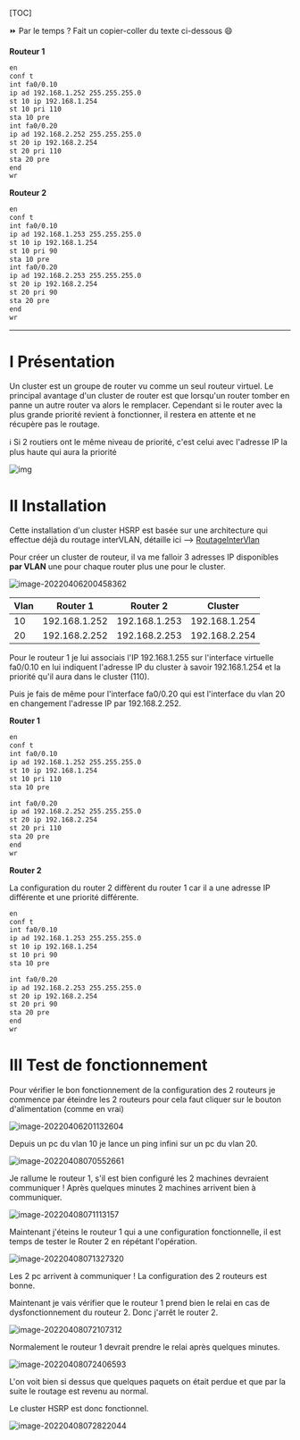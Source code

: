 [TOC]

⏩ Par le temps ? Fait un copier-coller du texte ci-dessous :smile:

**Routeur 1**

```bash
en
conf t
int fa0/0.10
ip ad 192.168.1.252 255.255.255.0
st 10 ip 192.168.1.254
st 10 pri 110
sta 10 pre
int fa0/0.20
ip ad 192.168.2.252 255.255.255.0
st 20 ip 192.168.2.254
st 20 pri 110
sta 20 pre
end
wr
```

**Routeur 2**

```bash
en
conf t
int fa0/0.10
ip ad 192.168.1.253 255.255.255.0
st 10 ip 192.168.1.254
st 10 pri 90
sta 10 pre
int fa0/0.20
ip ad 192.168.2.253 255.255.255.0
st 20 ip 192.168.2.254
st 20 pri 90
sta 20 pre
end
wr
```



---

# I Présentation

Un cluster est un groupe de router vu comme un seul routeur virtuel. Le principal avantage d'un cluster de router est que lorsqu'un router tomber en panne un autre router va alors le remplacer. Cependant si le router avec la plus grande priorité revient à fonctionner, il restera en attente et ne récupère pas le routage.

ℹ️ Si 2 routiers ont le même niveau de priorité, c'est celui avec l'adresse IP la plus haute qui aura la priorité

![img](https://formip.com/wp-content/uploads/2019/09/hsrp-vrrp-glbp-difference-2.png)

# II Installation

Cette installation d'un cluster HSRP est basée sur une architecture qui effectue déjà du routage interVLAN, détaille ici --> [RoutageInterVlan](https://cossu.tech/routageintervlan)

Pour créer un cluster de routeur, il va me falloir 3 adresses IP disponibles **par VLAN** une pour chaque router plus une pour le cluster.

![image-20220406200458362](./clusterRouter.assets/image-20220406200458362.png)

| Vlan | Router 1      | Router 2      | Cluster       |
| ---- | ------------- | ------------- | ------------- |
| 10   | 192.168.1.252 | 192.168.1.253 | 192.168.1.254 |
| 20   | 192.168.2.252 | 192.168.2.253 | 192.168.2.254 |

Pour le routeur 1 je lui associais l'IP 192.168.1.255 sur l'interface virtuelle fa0/0.10 en lui indiquent l'adresse IP du cluster à savoir 192.168.1.254 et la priorité qu'il aura dans le cluster (110).

Puis je fais de même pour l'interface fa0/0.20 qui est l'interface du vlan 20 en changement l'adresse IP par 192.168.2.252.

**Router 1**

```bash
en
conf t
int fa0/0.10
ip ad 192.168.1.252 255.255.255.0
st 10 ip 192.168.1.254
st 10 pri 110
sta 10 pre

int fa0/0.20
ip ad 192.168.2.252 255.255.255.0
st 20 ip 192.168.2.254
st 20 pri 110
sta 20 pre
end
wr
```



**Router 2**

La configuration du router 2 diffèrent du router 1 car il a une adresse IP différente et une priorité différente.

```bash
en
conf t
int fa0/0.10
ip ad 192.168.1.253 255.255.255.0
st 10 ip 192.168.1.254
st 10 pri 90
sta 10 pre

int fa0/0.20
ip ad 192.168.2.253 255.255.255.0
st 20 ip 192.168.2.254
st 20 pri 90
sta 20 pre
end
wr
```



# III Test de fonctionnement

Pour vérifier le bon fonctionnement de la configuration des 2 routeurs je commence par éteindre les 2 routeurs pour cela faut cliquer sur le bouton d'alimentation (comme en vrai) 

![image-20220406201132604](./clusterRouter.assets/image-20220406201132604.png)

Depuis un pc du vlan 10 je lance un ping infini sur un pc du vlan 20.

![image-20220408070552661](./clusterRouter.assets/image-20220408070552661.png)

Je rallume le routeur 1, s'il est bien configuré les 2 machines devraient communiquer ! Après quelques minutes 2 machines arrivent bien à communiquer.

![image-20220408071113157](./clusterRouter.assets/image-20220408071113157.png)

Maintenant j'éteins le routeur 1 qui a une configuration fonctionnelle, il est temps de tester le Router 2 en répétant l'opération.

![image-20220408071327320](./clusterRouter.assets/image-20220408071327320.png)

Les 2 pc arrivent à communiquer ! La configuration des 2 routeurs est bonne.

Maintenant je vais vérifier que le routeur 1 prend bien le relai en cas de dysfonctionnement du routeur 2. Donc j'arrêt le router 2.

![image-20220408072107312](./clusterRouter.assets/image-20220408072107312.png)

Normalement le routeur 1 devrait prendre le relai après quelques minutes.

![image-20220408072406593](./clusterRouter.assets/image-20220408072406593.png)

L'on voit bien si dessus que quelques paquets on était perdue et que par la suite le routage est revenu au normal.

Le cluster HSRP est donc fonctionnel.

![image-20220408072822044](./clusterRouter.assets/image-20220408072822044.png)

